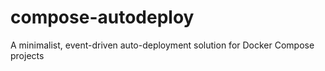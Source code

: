 # compose-autodeploy
A minimalist, event-driven auto-deployment solution for Docker Compose projects
